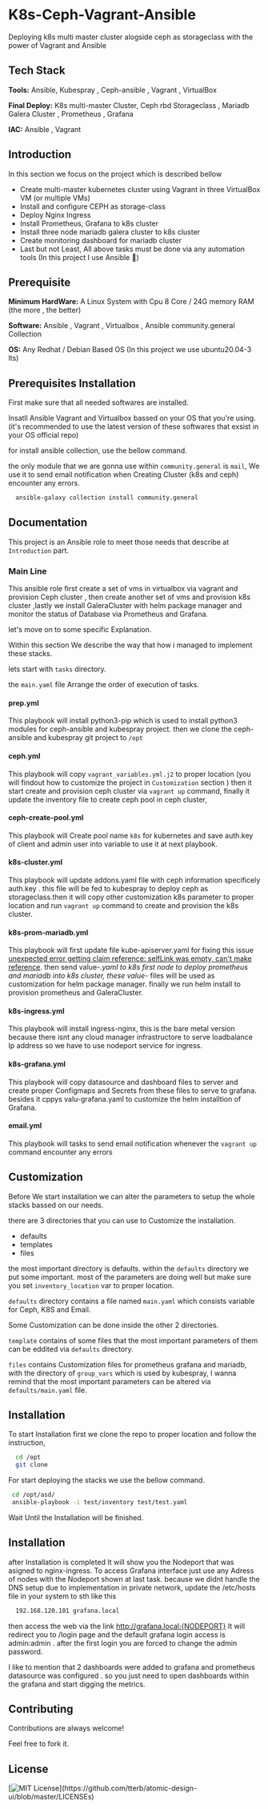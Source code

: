 
# K8s-Ceph-Vagrant-Ansible

Deploying k8s multi master cluster alogside ceph as storageclass with the power of Vagrant and Ansible

## Tech Stack

**Tools:**  Ansible, Kubespray , Ceph-ansible , Vagrant , VirtualBox

**Final Deploy:**  K8s multi-master Cluster, Ceph rbd Storageclass , Mariadb Galera Cluster , Prometheus , Grafana

**IAC:**  Ansible , Vagrant

## Introduction

In this section we focus on the project which is described bellow

- Create multi-master kubernetes cluster using Vagrant in three VirtualBox VM (or multiple VMs)
- Install and configure CEPH as storage-class
- Deploy Nginx Ingress
- Install Prometheus, Grafana to k8s cluster
- Install three node mariadb galera cluster to k8s cluster
- Create monitoring dashboard for mariadb cluster
- Last but not Least, All above tasks must be done via any automation tools (In this project I use Ansible 💪)

## Prerequisite

**Minimum HardWare:**  A Linux System with Cpu 8 Core / 24G memory RAM (the more , the better)

**Software:**  Ansible , Vagrant , Virtualbox , Ansible community.general Collection

**OS:**  Any Redhat / Debian Based OS (In this project we use ubuntu20.04-3 lts)


## Prerequisites Installation

First make sure that all needed softwares are installed.

Insatll Ansible Vagrant and Virtualbox bassed on your OS that you're using. (it's recommended to use the latest version of these softwares that exsist in your OS official repo)

for install ansible collection, use the bellow command.

the only module that we are gonna use within `community.general` is `mail`, We use it to send email notification when Creating Cluster (k8s and ceph) encounter any errors.

```bash
  ansible-galaxy collection install community.general
```



## Documentation

This project is an Ansible role to meet those needs that describe at `Introduction` part.

### Main Line
This ansible role first create a set of vms in virtualbox via vagrant and provision Ceph cluster , then
create another set of vms and provision k8s cluster ,lastly we install GaleraCluster with helm package manager and monitor the status of Database via Prometheus and Grafana.

let's move on to some specific Explanation.

Within this section We describe the way that how i managed to implement these stacks.

lets start with `tasks` directory.

the `main.yaml` file Arrange the order of execution of tasks.

#### prep.yml
This playbook will install python3-pip which is used to install python3 modules for ceph-ansible and kubespray project.
then we clone the  ceph-ansible and kubespray git project to `/opt`

#### ceph.yml
This playbook will copy `vagrant_variables.yml.j2` to proper location (you will findout how to customize the project in `Customization` section )
then it start create and provision ceph cluster via `vagrant up` command, finally it update the inventory file to create ceph pool in ceph cluster,

#### ceph-create-pool.yml
This playbook will Create pool name `k8s` for kubernetes and save auth.key of client and admin user into variable to use it at next playbook.

#### k8s-cluster.yml
This playbook will update addons.yaml file with ceph information specificely auth.key . this file will be fed to kubespray to deploy ceph as storageclass.then it will copy other customization k8s parameter to proper location and run `vagrant up` command to create and provision the k8s cluster.

#### k8s-prom-mariadb.yml
This playbook will first update file kube-apiserver.yaml for fixing this issue  [unexpected error getting claim reference: selfLink was empty, can't make reference](https://github.com/kubernetes-sigs/nfs-subdir-external-provisioner/issues/25).
then send value-*.yaml to k8s first node to deploy prometheus and mariadb into k8s cluster, these value-* files will be used as  customization for helm package manager.
finally we run helm install to provision prometheus and GaleraCluster.

#### k8s-ingress.yml
This playbook will install  ingress-nginx, this is the bare metal version because there isnt any cloud manager infrastructore to serve loadbalance Ip address so we have to use nodeport service for ingress.

#### k8s-grafana.yml
This playbook will copy datasource and dashboard files to server and create proper Configmaps and Secrets from these files to serve to grafana.
besides it cppys valu-grafana.yaml to customize the helm installtion of Grafana.

#### email.yml
This playbook will tasks to send email notification whenever the `vagrant up` command encounter any errors
## Customization

Before We start installation we can alter the parameters to setup the whole stacks bassed on our needs.

there are 3 directories that you can use to Customize the installation.
- defaults
- templates
- files

the most important directory is defaults. within the `defaults` directory we put some important.
most of the parameters are doing well but make sure you set `inventory_location` var to proper location.

`defaults` directory contains a file named `main.yaml` which consists variable for Ceph, K8S and Email.

Some Customization can be done inside the other 2 directories.

`template` contains of some files that the most important parameters of them can be eddited via `defaults` directory.

`files` contains Customization files for prometheus grafana and mariadb, with the directory of `group_vars` which is used by kubespray, I wanna remind that the most important parameters can be altered via `defaults/main.yaml` file.

## Installation

To start Installation first we clone the repo to proper location and follow the instruction,
```bash
  cd /opt
  git clone
```
For start deploying the stacks we use the bellow command.
 ```bash
  cd /opt/asd/
  ansible-playbook -i test/inventory test/test.yaml
```
Wait Until the Installation will be finished.

## Installation

after Installation is completed It will show you the Nodeport that was asigned to nginx-ingress.
To access Grafana interface just use any Adress of nodes with the Nodeport shown at last task.
because we didnt handle the DNS setup due to implementation in private network, update the /etc/hosts file in your system to 
sth like this

 ```bash
   192.168.120.101 grafana.local
```

then access the web via the link http://grafana.local:{NODEPORT}
It will redirect you to /login page and the default grafana login access is admin:admin . 
after the first login you are forced to change the admin password.

I like to mention that 2 dashboards were added to grafana and prometheus datasource was configured . so you just need to open dashboards within the grafana and start digging the metrics.


## Contributing

Contributions are always welcome!

Feel free to fork it.
## License

[![MIT License](https://img.shields.io/apm/l/atomic-design-ui.svg?)](https://github.com/tterb/atomic-design-ui/blob/master/LICENSEs)


